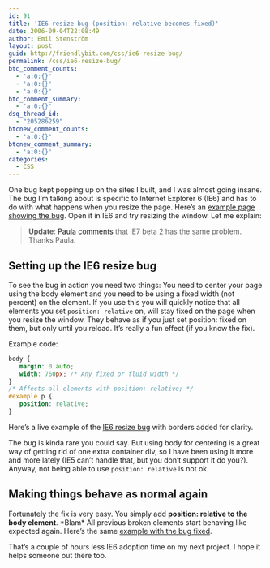 ```yaml
---
id: 91
title: 'IE6 resize bug (position: relative becomes fixed)'
date: 2006-09-04T22:08:49
author: Emil Stenström
layout: post
guid: http://friendlybit.com/css/ie6-resize-bug/
permalink: /css/ie6-resize-bug/
btc_comment_counts:
  - 'a:0:{}'
  - 'a:0:{}'
  - 'a:0:{}'
btc_comment_summary:
  - 'a:0:{}'
dsq_thread_id:
  - "205286259"
btcnew_comment_counts:
  - 'a:0:{}'
btcnew_comment_summary:
  - 'a:0:{}'
categories:
  - CSS
---
```

One bug kept popping up on the sites I built, and I was almost going insane. The bug I&#8217;m talking about is specific to Internet Explorer 6 (IE6) and has to do with what happens when you resize the page. Here&#8217;s an [example page showing the bug](/files/ie6resizebug/). Open it in IE6 and try resizing the window. Let me explain:

> **Update**: [Paula comments](/css/ie6-resize-bug/#comment-4551) that IE7 beta 2 has the same problem. Thanks Paula.

## Setting up the IE6 resize bug

To see the bug in action you need two things: You need to center your page using the body element and you need to be using a fixed width (not percent) on the element. If you use this you will quickly notice that all elements you set `position: relative` on, will stay fixed on the page when you resize the window. They behave as if you just set position: fixed on them, but only until you reload. It&#8217;s really a fun effect (if you know the fix).

Example code:

```css
body {
   margin: 0 auto;
   width: 760px; /* Any fixed or fluid width */
}
/* Affects all elements with position: relative; */
#example p {
   position: relative;
}
```

Here&#8217;s a live example of the [IE6 resize bug](/files/ie6resizebug/) with borders added for clarity.

The bug is kinda rare you could say. But using body for centering is a great way of getting rid of one extra container div, so I have been using it more and more lately (IE5 can&#8217;t handle that, but you don&#8217;t support it do you?). Anyway, not being able to use `position: relative` is not ok.

## Making things behave as normal again

Fortunately the fix is very easy. You simply add **position: relative to the body element**. \*Blam\* All previous broken elements start behaving like expected again. Here&#8217;s the same [example with the bug fixed](/files/ie6resizebug/fixed.html).

That&#8217;s a couple of hours less IE6 adoption time on my next project. I hope it helps someone out there too.
